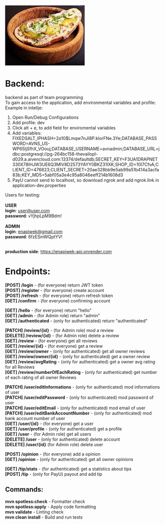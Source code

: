 ![pajda](src/main/resources/pajda.jpg)
# Backend:
backend as part of team programming<br>
To gain access to the application, add environmental variables and profile:
Example in intelije:
1. Open Run/Debug Configurations
2. Add profile: dev
3. Click alt + e, to add field for enviromental variables
4. Add variables:<br> FIXEDSALT_IPHASH=$2a$10$Lmqw7nJI8P.klorFNe.3Ye;DATABASE_PASSWORD=AVNS_US-WP65ljSfhX_VOouj;DATABASE_USERNAME=avnadmin;DATABASE_URL=jdbc:postgresql://pg-264bc158-thevailopl-d029.a.aivencloud.com:13374/defaultdb;SECRET_KEY=F3UA1DRAPNET330X78IHJW3UE6Q3MIV8D2573YAYY0BKZ31IXK;SHOP_ID=10I7CfvA;CLIENT_ID=476823;CLIENT_SECRET=20ae328bb9e5ab99a51b414a3acfa83b;KEY_MD5=5abf05a3e4c95a8046eeff214b1608d3
5. PayU cannot send to localhost, so download ngrok and add ngrok.link in application-dev.properties

Users for testing:<br><br>
**USER**<br>
**login**: user@user.com <br>
**password**: vYjhpLpM9Bdm! <br><br>
**ADMIN**<br>
**login**: enapiwek@gmail.com <br>
**password**: 6fzESmWQptYV! <br><br>


**production side**: https://enapiwek-api.onrender.com

# Endpoints:

**[POST] /login** - (for everyone) return JWT token <br>
**[POST] /register** - (for everyone) create account <br>
**[POST] /refresh** - (for everyone) return refresh token <br>
**[GET] /confirm** - (for everyone) confirming account <br>



**[GET] /hello** - (for everyone) return "hello" <br>
**[GET] /admin** - (for Admin role)  return "admin" <br>
**[GET] /authenticated** - (only for authenticated) return "authenticated"<br>


**[PATCH] /review/{id}** - (for Admin role) mod a review <br>
**[DELETE] /review/{id}** - (for Admin role) delete a review <br>
**[GET] /review** - (for everyone) get all reviews <br>
**[GET] /review/{id}** - (for everyone) get a review <br>
**[GET] /review/owner** - (only for authenticated) get all owner reviews <br>
**[GET] /review/owner/{id}** - (only for authenticated) get a owner review <br>
**[GET] /review/avgRating** - (only for authenticated) get a owner avg rating for all Reviews <br>
**[GET] /review/numberOfEachRating** - (only for authenticated) get number of each rating of all owner Reviews <br>

**[PATCH] /user/editInformations** - (only for authenticated) mod informations of user <br>
**[PATCH] /user/editPassword** - (only for authenticated) mod password of user <br>
**[PATCH] /user/editEmail** - (only for authenticated) mod email of user <br>
**[PATCH] /user/editBankAccountNumber** - (only for authenticated) mod bank account number of user <br>
**[GET] /user/{id}** - (for everyone)  get a user <br>
**[GET] /user/profile** - (only for authenticated) get a profile<br>
**[GET] /user** - (for Admin role) get all users <br>
**[DELETE] /user** - (only for authenticated) delete account <br>
**[DELETE] /user/{id}** (for Admin role) delete user <br>


**[POST] /opinion** - (for everyone) add a opinion <br>
**[GET] /opinion** - (only for authenticated) get all owner opinions <br>



**[GET] /tip/stats** - (for authenticated) get a statistics about tips <br>
**[POST] /tip** - (only for PayU) payout and add tip<br>


## Commands:
**mvn spotless:check** - Formatter check <br>
**mvn spotless:apply** - Apply code formatting<br>
**mvn validate** - Linting check <br>
**mvn clean install** - Build and run tests <br>